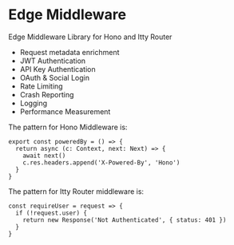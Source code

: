 # Edge Middleware
Edge Middleware Library for Hono and Itty Router

- Request metadata enrichment
- JWT Authentication
- API Key Authentication
- OAuth & Social Login
- Rate Limiting
- Crash Reporting
- Logging
- Performance Measurement

The pattern for Hono Middleware is:

```
export const poweredBy = () => {
  return async (c: Context, next: Next) => {
    await next()
    c.res.headers.append('X-Powered-By', 'Hono')
  }
}
```

The pattern for Itty Router middleware is:
```
const requireUser = request => {
  if (!request.user) {
    return new Response('Not Authenticated', { status: 401 })
  }
}
```
